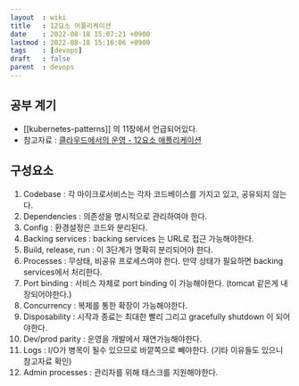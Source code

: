 ```yaml
---
layout  : wiki
title   : 12요소 어플리케이션
date    : 2022-08-18 15:07:21 +0900
lastmod : 2022-08-18 15:16:06 +0900
tags    : [devops]
draft   : false
parent  : devops
---
```


## 공부 계기
- [[kubernetes-patterns]] 의 11장에서 언급되어있다.
- 참고자료 : [클라우드에서의 운영 - 12요소 애플리케이션](https://assu10.github.io/dev/2020/12/27/12factor-app/)

## 구성요소
1. Codebase : 각 마이크로서비스는 각자 코드베이스를 가지고 있고, 공유되지 않는다.
2. Dependencies : 의존성을 명시적으로 관리하여야 한다.
3. Config : 환경설정은 코드와 분리된다.
4. Backing services : backing services 는 URL로 접근 가능해야한다.
5. Build, release, run : 이 3단계가 명확히 분리되어야 한다.
6. Processes : 무상태, 비공유 프로세스여야 한다. 만약 상태가 필요하면 backing services에서 처리한다.
7. Port binding : 서비스 자체로 port binding 이 가능해야한다. (tomcat 같은게 내장되어야한다.)
8. Concurrency : 복제를 통한 확장이 가능해야한다.
9. Disposability : 시작과 종료는 최대한 빨리 그리고 gracefully shutdown 이 되어야한다.
10. Dev/prod parity : 운영을 개발에서 재연가능해야한다.
11. Logs : I/O가 병목이 될수 있으므로 바깥쪽으로 빼야한다. (기타 이유들도 있으니 참고자료 확인)
12. Admin processes : 관리자를 위해 태스크를 지원해야한다.
